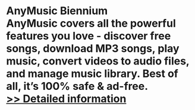 # AnyMusic Biennium<br />AnyMusic covers all the powerful features you love - discover free songs, download MP3 songs, play music, convert videos to audio files, and manage music library. Best of all, it’s 100% safe & ad-free.<br />[>> Detailed information](https://secure.shareit.com/shareit/product.html?productid=300775122&affiliateid=200057808)